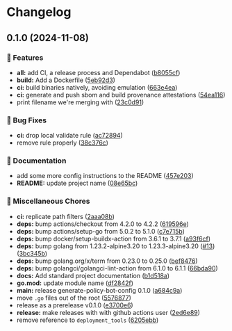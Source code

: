 # Changelog

## 0.1.0 (2024-11-08)


### 🎉 Features

* **all:** add CI, a release process and Dependabot ([b8055cf](https://github.com/grafana/generate-policy-bot-config/commit/b8055cf3074f74a475f271e5e9ebf95d225ff3b0))
* **build:** Add a Dockerfile ([5eb92d3](https://github.com/grafana/generate-policy-bot-config/commit/5eb92d3be6b871f879529d2250bcfb45b5eab7db))
* **ci:** build binaries natively, avoiding emulation ([663e4ea](https://github.com/grafana/generate-policy-bot-config/commit/663e4ea1b23690505d6ac00a571a2a061a95ff36))
* **ci:** generate and push sbom and build provenance attestations ([54ea116](https://github.com/grafana/generate-policy-bot-config/commit/54ea1169744e24035727f606d008a86264aa1a90))
* print filename we're merging with ([23c0d91](https://github.com/grafana/generate-policy-bot-config/commit/23c0d9133dab64fd1a32a73f332e9178dcf1dc45))


### 🐛 Bug Fixes

* **ci:** drop local validate rule ([ac72894](https://github.com/grafana/generate-policy-bot-config/commit/ac72894827185b3ec5cd8a50fdad91922b884605))
* remove rule properly ([38c376c](https://github.com/grafana/generate-policy-bot-config/commit/38c376c3bd2be5f00ad13b3da2c6a2df6be8d25c))


### 📝 Documentation

* add some more config instructions to the README ([457e203](https://github.com/grafana/generate-policy-bot-config/commit/457e203271c966ff4bf58f4d6935b77714f9352c))
* **README:** update project name ([08e65bc](https://github.com/grafana/generate-policy-bot-config/commit/08e65bcaaa09863426a873cbb6b849c577817259))


### 🔧 Miscellaneous Chores

* **ci:** replicate path filters ([2aaa08b](https://github.com/grafana/generate-policy-bot-config/commit/2aaa08bae79e8faaa9ee814f70cbba00eea23f4a))
* **deps:** bump actions/checkout from 4.2.0 to 4.2.2 ([619596e](https://github.com/grafana/generate-policy-bot-config/commit/619596e72223f85260f9aadb45386230130e2763))
* **deps:** bump actions/setup-go from 5.0.2 to 5.1.0 ([c7e715b](https://github.com/grafana/generate-policy-bot-config/commit/c7e715bb3775cf2691fa7b82694cd82f20a177bb))
* **deps:** bump docker/setup-buildx-action from 3.6.1 to 3.7.1 ([a93f6cf](https://github.com/grafana/generate-policy-bot-config/commit/a93f6cfe296f2321db63aa9d083ff44bedb00c87))
* **deps:** bump golang from 1.23.2-alpine3.20 to 1.23.3-alpine3.20 ([#13](https://github.com/grafana/generate-policy-bot-config/issues/13)) ([3bc345b](https://github.com/grafana/generate-policy-bot-config/commit/3bc345b084d2755ed7d0297c40e2262ad1c4d0ce))
* **deps:** bump golang.org/x/term from 0.23.0 to 0.25.0 ([bef8476](https://github.com/grafana/generate-policy-bot-config/commit/bef847652a2c0528db7bf720a17ad5fc84ac6e83))
* **deps:** bump golangci/golangci-lint-action from 6.1.0 to 6.1.1 ([66bda90](https://github.com/grafana/generate-policy-bot-config/commit/66bda907a4d93b72c012bf34fe785d66ae2e90df))
* **docs:** Add standard project documentation ([b1d518a](https://github.com/grafana/generate-policy-bot-config/commit/b1d518a837c2d686458a382c958a4d7c7335fa7e))
* **go.mod:** update module name ([df2842f](https://github.com/grafana/generate-policy-bot-config/commit/df2842fb3784e63aef44ab435bd99375d4b4f06b))
* **main:** release generate-policy-bot-config 0.1.0 ([a684c9a](https://github.com/grafana/generate-policy-bot-config/commit/a684c9a19e7b254c4ede1d50d4de217c7810bdc1))
* move `.go` files out of the root ([5576877](https://github.com/grafana/generate-policy-bot-config/commit/55768778b2ff1b22a86e4caa94adfed5ceae6b78))
* release as a prerelease v0.1.0 ([e3700e6](https://github.com/grafana/generate-policy-bot-config/commit/e3700e6b3f57566f18bf1dad458e2525a6bbdf8e))
* **release:** make releases with with github actions user ([2ed6e89](https://github.com/grafana/generate-policy-bot-config/commit/2ed6e893aedd83cefb0b1f807071fe5a3d7bdbe7))
* remove reference to `deployment_tools` ([6205ebb](https://github.com/grafana/generate-policy-bot-config/commit/6205ebbe48fd6846eeabacdfe462b7643ce70d70))
